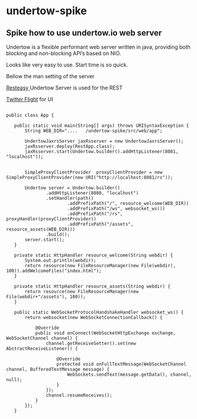 undertow-spike
==============

## Spike how to use undertow.io web server 

Undertow is a flexible performant web server written in java, providing both blocking and non-blocking API’s based on NIO.


Looks like very easy to use.
Start time is so quick.

 Bellow the man setting of the server
 
 [Resteasy ](http://www.jboss.org/resteasy) Undertow Server is used for the REST
 
 [Twitter Flight](http://twitter.github.io/flight/) for UI
 

 ```
 
 public class App {

	public static void main(String[] args) throws URISyntaxException {
		String WEB_DIR="....   /undertow-spike/src/web/app";
		
		UndertowJaxrsServer jaxRsserver = new UndertowJaxrsServer();
	    jaxRsserver.deploy(RestApp.class);
	    jaxRsserver.start(Undertow.builder().addHttpListener(8081, "localhost"));		
		
	        
	    SimpleProxyClientProvider  proxyClientProvider = new SimpleProxyClientProvider(new URI("http://localhost:8081/rs"));
	    
		Undertow server = Undertow.builder()
                .addHttpListener(8080, "localhost")
                .setHandler(path()
                		.addPrefixPath("/", resource_welcome(WEB_DIR))
                        .addPrefixPath("/ws", websocket_ws())
                        .addPrefixPath("/rs", proxyHandler(proxyClientProvider))
                        .addPrefixPath("/assets", resource_assets(WEB_DIR)))
                .build();
        server.start();        
	}
	
	private static HttpHandler resource_welcome(String webdir) {
		System.out.println(webdir);
		return resource(new FileResourceManager(new File(webdir), 100)).addWelcomeFiles("index.html");
	}

	private static HttpHandler resource_assets(String webdir) {		
		return resource(new FileResourceManager(new File(webdir+"/assets"), 100));
	}

	public static WebSocketProtocolHandshakeHandler websocket_ws() {
		return websocket(new WebSocketConnectionCallback() {

			@Override
			public void onConnect(WebSocketHttpExchange exchange, WebSocketChannel channel) {
				channel.getReceiveSetter().set(new AbstractReceiveListener() {

					@Override
					protected void onFullTextMessage(WebSocketChannel channel, BufferedTextMessage message) {
						WebSockets.sendText(message.getData(), channel, null);
					}
				});
				channel.resumeReceives();
			}
		});
	}
 
 ```







